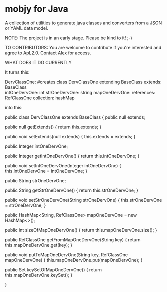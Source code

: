 # mobjy for Java

A collection of utilities to generate java classes and converters from a JSON or YAML data model.

NOTE:
The project is in an early stage. Please be kind to it! ;-)

TO CONTRIBUTORS:
You are welcome to contribute if you're interested and agree to ApL2.0.
Contact Alex for access.

WHAT DOES IT DO CURRENTLY

It turns this:

DervClassOne:   #creates class DervClassOne extending BaseClass
  extends: BaseClass  
  intOneDervOne: int
  strOneDervOne: string
  mapOneDervOne:
    references: RefClassOne
    collection: hashMap
    
into this:

public  class DervClassOne extends BaseClass {
  public null extends;

  public null getExtends() {
    return this.extends;
  }

  public void setExtends(null extends) {
    this.extends = extends;
  }


  public Integer intOneDervOne;

  public Integer getIntOneDervOne() {
    return this.intOneDervOne;
  }

  public void setIntOneDervOne(Integer intOneDervOne) {
    this.intOneDervOne = intOneDervOne;
  }


  public String strOneDervOne;

  public String getStrOneDervOne() {
    return this.strOneDervOne;
  }

  public void setStrOneDervOne(String strOneDervOne) {
    this.strOneDervOne = strOneDervOne;
  }


  public HashMap<String, RefClassOne> mapOneDervOne = new HashMap<>();

  public int sizeOfMapOneDervOne() {
    return this.mapOneDervOne.size();
  }

  public RefClassOne getFromMapOneDervOne(String key) {
    return this.mapOneDervOne.get(key);
  }

  public void putToMapOneDervOne(String key, RefClassOne mapOneDervOne) {
    this.mapOneDervOne.put(mapOneDervOne);
  }

  public Set<String> keySetOfMapOneDervOne() {
    return this.mapOneDervOne.keySet();
  }

}